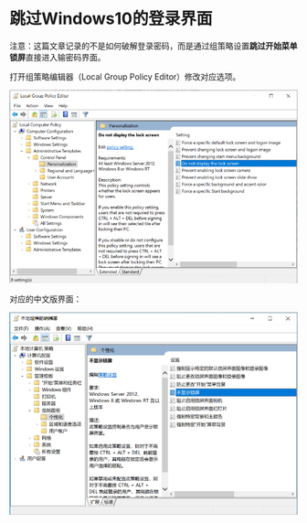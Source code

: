 # 跳过Windows10的登录界面
注意：这篇文章记录的不是如何破解登录密码，而是通过组策略设置**跳过开始菜单锁屏**直接进入输密码界面。

打开组策略编辑器（Local Group Policy Editor）修改对应选项。

![](_v_images/20201022234456523_22225.png)

对应的中文版界面：

![](_v_images/20201022234514673_1845.png)
